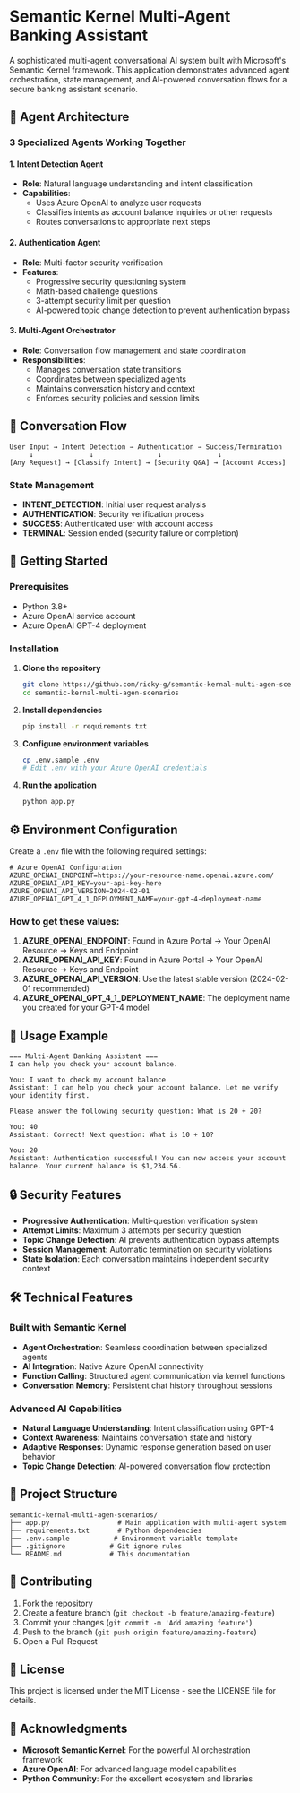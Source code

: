 # Semantic Kernel Multi-Agent Banking Assistant

A sophisticated multi-agent conversational AI system built with Microsoft's Semantic Kernel framework. This application demonstrates advanced agent orchestration, state management, and AI-powered conversation flows for a secure banking assistant scenario.

## 🤖 Agent Architecture

### 3 Specialized Agents Working Together

#### 1. **Intent Detection Agent**
- **Role**: Natural language understanding and intent classification
- **Capabilities**: 
  - Uses Azure OpenAI to analyze user requests
  - Classifies intents as account balance inquiries or other requests
  - Routes conversations to appropriate next steps

#### 2. **Authentication Agent** 
- **Role**: Multi-factor security verification
- **Features**:
  - Progressive security questioning system
  - Math-based challenge questions
  - 3-attempt security limit per question
  - AI-powered topic change detection to prevent authentication bypass

#### 3. **Multi-Agent Orchestrator**
- **Role**: Conversation flow management and state coordination
- **Responsibilities**:
  - Manages conversation state transitions
  - Coordinates between specialized agents
  - Maintains conversation history and context
  - Enforces security policies and session limits

## 🔄 Conversation Flow

```
User Input → Intent Detection → Authentication → Success/Termination
     ↓              ↓                ↓              ↓
[Any Request] → [Classify Intent] → [Security Q&A] → [Account Access]
```

### State Management
- **INTENT_DETECTION**: Initial user request analysis
- **AUTHENTICATION**: Security verification process  
- **SUCCESS**: Authenticated user with account access
- **TERMINAL**: Session ended (security failure or completion)

## 🚀 Getting Started

### Prerequisites
- Python 3.8+
- Azure OpenAI service account
- Azure OpenAI GPT-4 deployment

### Installation

1. **Clone the repository**
   ```bash
   git clone https://github.com/ricky-g/semantic-kernal-multi-agen-scenarios.git
   cd semantic-kernal-multi-agen-scenarios
   ```

2. **Install dependencies**
   ```bash
   pip install -r requirements.txt
   ```

3. **Configure environment variables**
   ```bash
   cp .env.sample .env
   # Edit .env with your Azure OpenAI credentials
   ```

4. **Run the application**
   ```bash
   python app.py
   ```

## ⚙️ Environment Configuration

Create a `.env` file with the following required settings:

```env
# Azure OpenAI Configuration
AZURE_OPENAI_ENDPOINT=https://your-resource-name.openai.azure.com/
AZURE_OPENAI_API_KEY=your-api-key-here
AZURE_OPENAI_API_VERSION=2024-02-01
AZURE_OPENAI_GPT_4_1_DEPLOYMENT_NAME=your-gpt-4-deployment-name
```

### How to get these values:
1. **AZURE_OPENAI_ENDPOINT**: Found in Azure Portal → Your OpenAI Resource → Keys and Endpoint
2. **AZURE_OPENAI_API_KEY**: Found in Azure Portal → Your OpenAI Resource → Keys and Endpoint  
3. **AZURE_OPENAI_API_VERSION**: Use the latest stable version (2024-02-01 recommended)
4. **AZURE_OPENAI_GPT_4_1_DEPLOYMENT_NAME**: The deployment name you created for your GPT-4 model

## 🎯 Usage Example

```
=== Multi-Agent Banking Assistant ===
I can help you check your account balance.

You: I want to check my account balance
Assistant: I can help you check your account balance. Let me verify your identity first.

Please answer the following security question: What is 20 + 20?

You: 40
Assistant: Correct! Next question: What is 10 + 10?

You: 20
Assistant: Authentication successful! You can now access your account balance. Your current balance is $1,234.56.
```

## 🔒 Security Features

- **Progressive Authentication**: Multi-question verification system
- **Attempt Limits**: Maximum 3 attempts per security question
- **Topic Change Detection**: AI prevents authentication bypass attempts
- **Session Management**: Automatic termination on security violations
- **State Isolation**: Each conversation maintains independent security context

## 🛠️ Technical Features

### Built with Semantic Kernel
- **Agent Orchestration**: Seamless coordination between specialized agents
- **AI Integration**: Native Azure OpenAI connectivity
- **Function Calling**: Structured agent communication via kernel functions
- **Conversation Memory**: Persistent chat history throughout sessions

### Advanced AI Capabilities
- **Natural Language Understanding**: Intent classification using GPT-4
- **Context Awareness**: Maintains conversation state and history
- **Adaptive Responses**: Dynamic response generation based on user behavior
- **Topic Change Detection**: AI-powered conversation flow protection

## 📁 Project Structure

```
semantic-kernal-multi-agen-scenarios/
├── app.py                 # Main application with multi-agent system
├── requirements.txt       # Python dependencies
├── .env.sample           # Environment variable template
├── .gitignore           # Git ignore rules
└── README.md            # This documentation
```

## 🤝 Contributing

1. Fork the repository
2. Create a feature branch (`git checkout -b feature/amazing-feature`)
3. Commit your changes (`git commit -m 'Add amazing feature'`)
4. Push to the branch (`git push origin feature/amazing-feature`)
5. Open a Pull Request

## 📄 License

This project is licensed under the MIT License - see the LICENSE file for details.

## 🙏 Acknowledgments

- **Microsoft Semantic Kernel**: For the powerful AI orchestration framework
- **Azure OpenAI**: For advanced language model capabilities
- **Python Community**: For the excellent ecosystem and libraries

